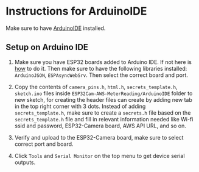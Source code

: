 # Instructions for ArduinoIDE
Make sure to have [ArduinoIDE](https://www.arduino.cc/en/software) installed.

## Setup on Arduino IDE
1. Make sure you have ESP32 boards added to Arduino IDE. If not here is [how](https://docs.espressif.com/projects/arduino-esp32/en/latest/installing.html) to do it. Then make sure to have the following libraries installed: `ArduinoJSON`, `ESPAsyncWebSrv`. Then select the correct board and port.

2. Copy the contents of `camera_pins.h`, `html.h`, `secrets_template.h`, `sketch.ino` files inside `ESP32Cam-AWS-MeterReading/ArduinoIDE` folder to new sketch, for creating the header files can create by adding new tab in the top right corner with 3 dots. Instead of adding `secrets_template.h`, make sure to create a `secrets.h` file based on the `secrets_template.h` file and fill in relevant information needed like Wi-fi ssid and password, ESP32-Camera board, AWS API URL, and so on.

3. Verify and upload to the ESP32-Camera board, make sure to select correct port and board.

4. Click `Tools` and `Serial Monitor` on the top menu to get device serial outputs.